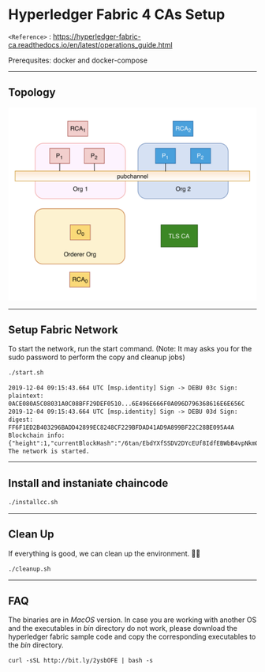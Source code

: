
# Hyperledger Fabric 4 CAs Setup

`<Reference>` : <https://hyperledger-fabric-ca.readthedocs.io/en/latest/operations_guide.html>

Prerequsites: docker and docker-compose

***

## Topology

![Logical Topology](config/logical_topology_solo.png)

***

## Setup Fabric Network

To start the network, run the start command.
(Note: It may asks you for the sudo password to perform the copy and cleanup jobs)

```bash
./start.sh
```

```console
2019-12-04 09:15:43.664 UTC [msp.identity] Sign -> DEBU 03c Sign: plaintext: 0ACE080A5C08031A0C08BFF29DEF0510...6E496E666F0A096D796368616E6E656C 
2019-12-04 09:15:43.664 UTC [msp.identity] Sign -> DEBU 03d Sign: digest: FF6F1ED2B403296BADD42899EC8248CF229BFDAD41AD9A899BF22C28BE095A4A 
Blockchain info: {"height":1,"currentBlockHash":"/6tan/EbdYXfSSDV2DYcEUf8IdfEBWbB4vpNkmQP4lc="}
The network is started.
```

***

## Install and instaniate chaincode

```bash
./installcc.sh
```

***

## Clean Up

If everything is good, we can clean up the environment. :tada::tada:

```bash
./cleanup.sh
```

***

## FAQ

The binaries are in *MacOS* version. In case you are working with another OS and the executables in *bin* directory do not work, please download the hyperledger fabric sample code and copy the corresponding executables to the *bin* directory.

```console
curl -sSL http://bit.ly/2ysbOFE | bash -s
```
